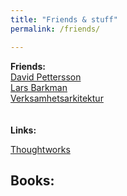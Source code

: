 ```yaml
---
title: "Friends & stuff"
permalink: /friends/

---
```


**Friends:** <Br/>
[David Pettersson](pettersson.dev) <Br/>
[Lars Barkman](larsbarkman.com) <Br/>
[Verksamhetsarkitektur](verksamhertsarkitektur.se) <Br/>
<Br/>
<Br/>
**Links:** <Br/>

[Thoughtworks](thoughtworks.com)


**Books:**
--
